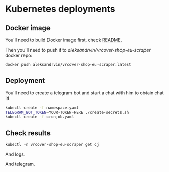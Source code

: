 # Kubernetes deployments

## Docker image

You'll need to build Docker image first, check [README](../README.md).

Then you'll need to push it to _aleksandrvin/vrcover-shop-eu-scraper_ docker
repo:

```bash
docker push aleksandrvin/vrcover-shop-eu-scraper:latest
```

## Deployment

You'll need to create a telegram bot and start a chat with him to obtain chat id.

```bash
kubectl create -f namespace.yaml
TELEGRAM_BOT_TOKEN=YOUR-TOKEN-HERE ./create-secrets.sh
kubectl create -f cronjob.yaml
```

## Check results

```
kubectl -n vrcover-shop-eu-scraper get cj
```

And logs.

And telegram.
